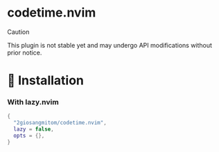 # codetime.nvim

> [!CAUTION]
> This plugin is not stable yet and may undergo API modifications without prior notice.

# 🚀 Installation

### With lazy.nvim

```lua
{
  "2giosangmitom/codetime.nvim",
  lazy = false,
  opts = {},
}
```
